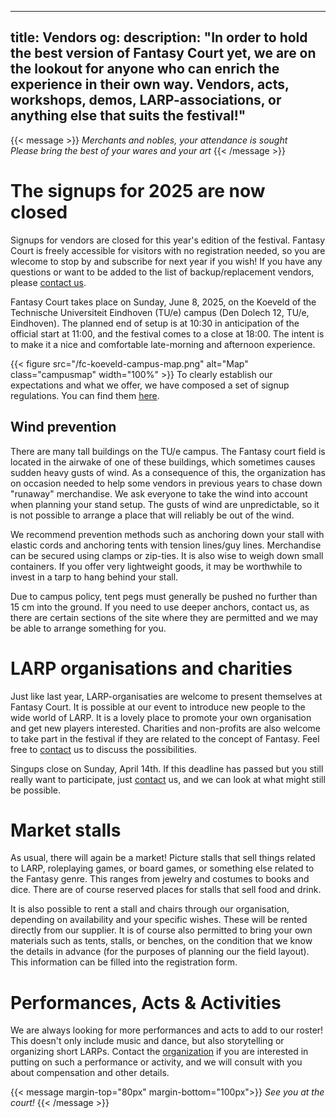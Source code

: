 
---
title: Vendors
og:
  description: "In order to hold the best version of Fantasy Court yet, we are on the lookout for anyone who can enrich the experience in their own way. Vendors, acts, workshops, demos, LARP-associations, or anything else that suits the festival!"
---

{{< message >}}
  _Merchants and nobles, your attendance is sought_ \
  _Please bring the best of your wares and your art_
{{< /message >}}

<!--# Standhouders Editie 2025
Om Fantasy Court nog beter te maken zijn wij altijd op zoek naar meer mensen die ons evenement kunnen verrijken. Wij bieden jullie een geweldig, enthousiast publiek dat komt voor de sfeer en het gespecialiseerde aanbod. Want waar in Nederland vind je nou een festival dat zich vooral met LARP en gerelateerde zaken bezighoudt? Als je onze visie deelt kan je je inschrijven op [het inschrijfformulier](https://docs.google.com/forms/d/e/1FAIpQLSdgNXPGttfaqPzkXfZpr1McJyhMBjCHTCpDKVrfEfgqgnLUFQ/viewform?usp=sf_link). Heb je vragen? Neem dan [contact](mailto:standhouders@fantasycourt.nl) met ons op.
Fantasy Court vindt plaats op Zondag 8 Juni 2025, op het Koeveld op het terrein van de Technische Universiteit Eindhoven (Den Dolech 12, TU/e, Eindhoven). Het geplande einde van de opbouw is om 10.30u, en het festival is ten einde om 18.00u. Het is de bedoeling om er een gezellige late ochtend en middag van te maken.

{{< figure src="/fc-koeveld-campus-map.png" alt="Map" class="campusmap" width="100%" >}}
Om vast te stellen wat we bieden en verwachten hebben we een inschrijfreglement opgesteld. Dit kan je [hier vinden.](https://docs.google.com/document/d/1lWsQuVgl0SjMx5kb9iwUHwva5-iMHPq9/edit?usp=sharing&ouid=118033485815882455862&rtpof=true&sd=true)

<!--Bij vragen is het altijd mogelijk om contact met ons op te nemen via [standhouders@fantasycourt.nl](mailto:standhouders@fantasycourt.nl). Zo kijken wij graag of ook jij kan bijdragen aan een geweldig festival.-->


# The signups for 2025 are now closed
Signups for vendors are closed for this year's edition of the festival. Fantasy Court is freely accessible for visitors with no registration needed, so you are wlecome to stop by and subscribe for next year if you wish! If you have any questions or want to be added to the list of backup/replacement vendors, please [contact us](mailto:standhouders@fantasycourt.nl).

Fantasy Court takes place on Sunday, June 8, 2025, on the Koeveld of the Technische Universiteit Eindhoven (TU/e) campus (Den Dolech 12, TU/e, Eindhoven). The planned end of setup is at 10:30 in anticipation of the official start at 11:00, and the festival comes to a close at 18:00. The intent is to make it a nice and comfortable late-morning and afternoon experience.

{{< figure src="/fc-koeveld-campus-map.png" alt="Map" class="campusmap" width="100%" >}}
To clearly establish our expectations and what we offer, we have composed a set of signup regulations. You can find them [here](https://docs.google.com/document/d/1lWsQuVgl0SjMx5kb9iwUHwva5-iMHPq9/edit?usp=sharing&ouid=118033485815882455862&rtpof=true&sd=true).

## Wind prevention

There are many tall buildings on the TU/e campus. The Fantasy court field is located in the airwake of one of these buildings, which sometimes causes sudden heavy gusts of wind. As a consequence of this, the organization has on occasion needed to help some vendors in previous years to chase down "runaway" merchandise. We ask everyone to take the wind into account when planning your stand setup. The gusts of wind are unpredictable, so it is not possible to arrange a place that will reliably be out of the wind.

We recommend prevention methods such as anchoring down your stall with elastic cords and anchoring tents with tension lines/guy lines. Merchandise can be secured using clamps or zip-ties. It is also wise to weigh down small containers. If you offer very lightweight goods, it may be worthwhile to invest in a tarp to hang behind your stall.

Due to campus policy, tent pegs must generally be pushed no further than 15 cm into the ground. If you need to use deeper anchors, contact us, as there are certain sections of the site where they are permitted and we may be able to arrange something for you.


# LARP organisations and charities
Just like last year, LARP-organisaties are welcome to present themselves at Fantasy Court. It is possible at our event to introduce new people to the wide world of LARP. It is a lovely place to promote your own organisation and get new players interested. Charities and non-profits are also welcome to take part in the festival if they are related to the concept of Fantasy. Feel free to [contact](mailto:standhouders@fantasycourt.nl) us to discuss the possibilities.

<!-- Inschrijfkosten voor LARP-organisaties en goede doelen is €10,- mits er een (kleine) activiteit wordt georganiseerd door de vereniging. Dit kan een spelletje uit de LARP zijn, quests of bijvoorbeeld vertaalsleutels maken! Voor goede doelen zijn er geen inschrijfkosten. Larps en goede doelen  kunnen zelf een tent meenemen of een kraam huren tegen de normale kosten. Alternatief kunnen wij per organisatie maximaal één tafel gratis regelen. Het is toegestaan, en wordt zelfs aangemoedigd, om dingen als props en decoratie mee te nemen om zo je eigen hoekje verder te kunnen personaliseren.-->

Singups close on Sunday, April 14th. If this deadline has passed but you still really want to participate, just [contact](mailto:standhouders@fantasycourt.nl) us, and we can look at what might still be possible.

# Market stalls
As usual, there will again be a market! Picture stalls that sell things related to LARP, roleplaying games, or board games, or something else related to the Fantasy genre. This ranges from jewelry and costumes to books and dice. There are of course reserved places for stalls that sell food and drink.

<!-- Inschrijfkosten voor marktkramen bedragen €20,-. In [overleg met de organisatie](mailto:organisatie@fantasycourt.nl?subject=Workshop%20Fantasy%20Court%202025) is het ook mogelijk om een workshop of demo te geven, waarbij inschrijfkosten in overleg verlaagd kunnen worden.-->

It is also possible to rent a stall and chairs through our organisation, depending on availability and your specific wishes. These will be rented directly from our supplier. It is of course also permitted to bring your own materials such as tents, stalls, or benches, on the condition that we know the details in advance (for the purposes of planning our the field layout). This information can be filled into the registration form.


# Performances, Acts & Activities
We are always looking for more performances and acts to add to our roster! This doesn't only include music and dance, but also storytelling or organizing short LARPs. Contact the [organization](mailto:optredens@fantasycourt.nl?subject=Optreden%20Fantasy%20Court%202025) if you are interested in putting on such a performance or activity, and we will consult with you about compensation and other details.

{{< message margin-top="80px" margin-bottom="100px">}}
_See you at the court!_
{{< /message >}}

